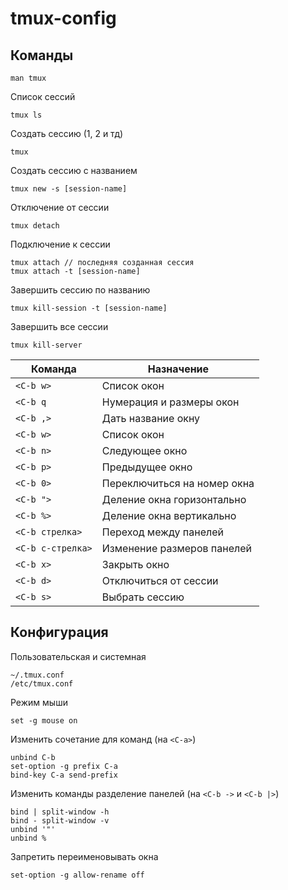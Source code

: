# tmux-config

## Команды
```
man tmux
```

Список сессий
```
tmux ls
```

Создать сессию (1, 2 и тд)
```
tmux
```

Создать сессию с названием
```
tmux new -s [session-name]
```

Отключение от сессии
```
tmux detach
```

Подключение к сессии
```
tmux attach // последняя созданная сессия
tmux attach -t [session-name]
```

Завершить сессию по названию
```
tmux kill-session -t [session-name]
```

Завершить все сессии
```
tmux kill-server
```

| Команда | Назначение |
| --- | --- |
| `<C-b w>` | Список окон |
| `<C-b q` | Нумерация и размеры окон |
| `<C-b ,>` | Дать название окну |
| `<C-b w>` | Список окон |
| `<C-b n>` | Следующее окно |
| `<C-b p>` | Предыдущее окно |
| `<C-b 0>` | Переключиться на номер окна |
| `<C-b ">` | Деление окна горизонтально |
| `<C-b %>` | Деление окна вертикально |
| `<C-b стрелка>` | Переход между панелей |
| `<C-b c-стрелка>` | Изменение размеров панелей |
| `<C-b x>` | Закрыть окно |
| `<C-b d>` | Отключиться от сессии |
| `<C-b s>` | Выбрать сессию

## Конфигурация

Пользовательская и системная
```
~/.tmux.conf
/etc/tmux.conf
```

Режим мыши
```
set -g mouse on
```

Изменить сочетание для команд (на `<C-a>`)
```
unbind C-b
set-option -g prefix C-a
bind-key C-a send-prefix
```

Изменить команды разделение панелей (на `<C-b ->` и `<C-b |>`)
```
bind | split-window -h
bind - split-window -v
unbind '"'
unbind %
```

Запретить переименовывать окна
```
set-option -g allow-rename off
```